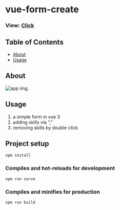 # vue-form-create

### View: [Click](https://vue-form-create.netlify.app)

## Table of Contents

- [About](#about)
- [Usage](#usage)
  
## About <a name = "about"></a>

![app img](http://test-developer.ru/preview/form-create.jpg).

## Usage <a name = "usage"></a>

1) a simple form in vue 3
2) adding skills via ","
2) removing skills by double click

## Project setup
```
npm install
```

### Compiles and hot-reloads for development
```
npm run serve
```

### Compiles and minifies for production
```
npm run build
```
